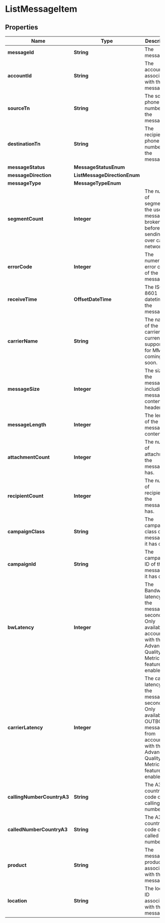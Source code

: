 

# ListMessageItem


## Properties

| Name | Type | Description | Notes |
|------------ | ------------- | ------------- | -------------|
|**messageId** | **String** | The message id |  [optional] |
|**accountId** | **String** | The account id associated with this message. |  [optional] |
|**sourceTn** | **String** | The source phone number of the message. |  [optional] |
|**destinationTn** | **String** | The recipient phone number of the message. |  [optional] |
|**messageStatus** | **MessageStatusEnum** |  |  [optional] |
|**messageDirection** | **ListMessageDirectionEnum** |  |  [optional] |
|**messageType** | **MessageTypeEnum** |  |  [optional] |
|**segmentCount** | **Integer** | The number of segments the user&#39;s message is broken into before sending over carrier networks. |  [optional] |
|**errorCode** | **Integer** | The numeric error code of the message. |  [optional] |
|**receiveTime** | **OffsetDateTime** | The ISO 8601 datetime of the message. |  [optional] |
|**carrierName** | **String** | The name of the carrier. Not currently supported for MMS coming soon. |  [optional] |
|**messageSize** | **Integer** | The size of the message including message content and headers. |  [optional] |
|**messageLength** | **Integer** | The length of the message content. |  [optional] |
|**attachmentCount** | **Integer** | The number of attachments the message has. |  [optional] |
|**recipientCount** | **Integer** | The number of recipients the message has. |  [optional] |
|**campaignClass** | **String** | The campaign class of the message if it has one. |  [optional] |
|**campaignId** | **String** | The campaign ID of the message if it has one. |  [optional] |
|**bwLatency** | **Integer** | The Bandwidth latency of the message in seconds. Only available for accounts with the Advanced Quality Metrics feature enabled. |  [optional] |
|**carrierLatency** | **Integer** | The carrier latency of the message in seconds. Only available for OUTBOUND messages from accounts with the Advanced Quality Metrics feature enabled. |  [optional] |
|**callingNumberCountryA3** | **String** | The A3 country code of the calling number. |  [optional] |
|**calledNumberCountryA3** | **String** | The A3 country code of the called number. |  [optional] |
|**product** | **String** | The messaging product associated with the message. |  [optional] |
|**location** | **String** | The location ID associated with this message. |  [optional] |



